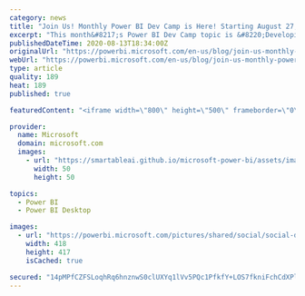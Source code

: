 ```yaml
---
category: news
title: "Join Us! Monthly Power BI Dev Camp is Here! Starting August 27, 2020"
excerpt: "This month&#8217;s Power BI Dev Camp topic is &#8220;Developing with .NET Core&#8221;. Learn how to develop custom web applications for Power BI using .NET Core 3.1 and .NET 5. In this session, campers will learn best practices for acquiring and caching access tokens in cloud-based development and learn"
publishedDateTime: 2020-08-13T18:34:00Z
originalUrl: "https://powerbi.microsoft.com/en-us/blog/join-us-monthly-power-bi-dev-camp-is-here-starting-august-27-2020/"
webUrl: "https://powerbi.microsoft.com/en-us/blog/join-us-monthly-power-bi-dev-camp-is-here-starting-august-27-2020/"
type: article
quality: 189
heat: 189
published: true

featuredContent: "<iframe width=\"800\" height=\"500\" frameborder=\"0\" src=\"https://www.youtube.com/embed/MA0xmjKmONs\" allow=\"accelerometer; autoplay; encrypted-media; gyroscope; picture-in-picture\" allowfullscreen></iframe>"

provider:
  name: Microsoft
  domain: microsoft.com
  images:
    - url: "https://smartableai.github.io/microsoft-power-bi/assets/images/organizations/microsoft.com-50x50.jpg"
      width: 50
      height: 50

topics:
  - Power BI
  - Power BI Desktop

images:
  - url: "https://powerbi.microsoft.com/pictures/shared/social/social-default-image.png"
    width: 418
    height: 417
    isCached: true

secured: "14pMPfCZFSLoqhRq6hnznwS0clUXYq1lVv5PQc1PfkfY+LOS7fkniFchCdXPlZ3c6Gn3N8HKRWptR3A6gftxExUCQ0efxDdsNtFQIT2gDBS5cTGiYHxdQQNo0iqJoy+HHMODbv67AgcGhNFLY0znXeFsMwKvf5NqRliYwgWBharOr12QzYdIYuKoSTba+qCHNi45d3+NJ+QApW3RgJ73wKi2G1qLkqQSuJMVkcO0BE/qEX5NyhkGkAPyV6UM75pE8PwEFqrsfaQlOAPMfubf+F/OXXOsEHPhGtzrNGO8AAIQuJlwBvPwX6zmo8Z8caKl+1qMn6lsT61BMrUkxKp95hYVJxgprDm3O9Z75PcMZZW0O0DQX8rsmnLzHSXLlSowIJvSTCl+b+AxT1fb5k23+p7UE8QfSKZ0kafTQfyR3bgaT9qdr8+Hnklc9FA+uxxd3POCRtuj0cSXtvlb5qkwKdQlq0FP2u4cvvFS1uUp0pY=;mUEwIcy7491MvzEcCbC+Ow=="
---
```


